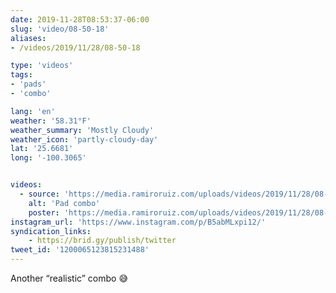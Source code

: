 ```yaml
---
date: 2019-11-28T08:53:37-06:00
slug: 'video/08-50-18'
aliases:
- /videos/2019/11/28/08-50-18

type: 'videos' 
tags:
- 'pads'
- 'combo'

lang: 'en'
weather: '58.31°F'
weather_summary: 'Mostly Cloudy'
weather_icon: 'partly-cloudy-day'
lat: '25.6681'
long: '-100.3065'


videos:
  - source: 'https://media.ramiroruiz.com/uploads/videos/2019/11/28/08-50-18/pad-combo.mp4'
    alt: 'Pad combo'
    poster: 'https://media.ramiroruiz.com/uploads/videos/2019/11/28/08-50-18/poster.jpg'
instagram_url: 'https://www.instagram.com/p/B5abMLxpi12/'
syndication_links:
    - https://brid.gy/publish/twitter
tweet_id: '1200065123815231488'
---
```

Another “realistic” combo 😅

 